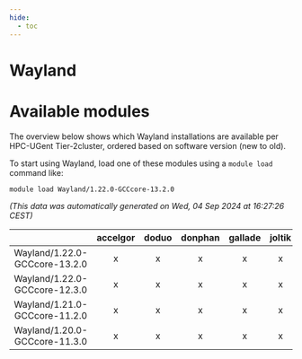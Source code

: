 ```yaml
---
hide:
  - toc
---
```


Wayland
=======

# Available modules


The overview below shows which Wayland installations are available per HPC-UGent Tier-2cluster, ordered based on software version (new to old).

To start using Wayland, load one of these modules using a `module load` command like:

```shell
module load Wayland/1.22.0-GCCcore-13.2.0
```

*(This data was automatically generated on Wed, 04 Sep 2024 at 16:27:26 CEST)*  

| |accelgor|doduo|donphan|gallade|joltik|shinx|skitty|
| :---: | :---: | :---: | :---: | :---: | :---: | :---: | :---: |
|Wayland/1.22.0-GCCcore-13.2.0|x|x|x|x|x|x|x|
|Wayland/1.22.0-GCCcore-12.3.0|x|x|x|x|x|x|x|
|Wayland/1.21.0-GCCcore-11.2.0|x|x|x|x|x|-|x|
|Wayland/1.20.0-GCCcore-11.3.0|x|x|x|x|x|-|x|
